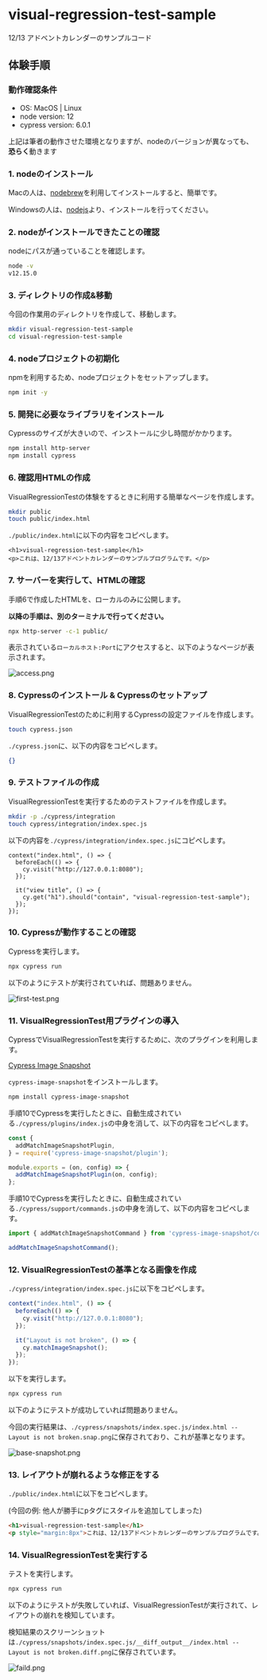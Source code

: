 # visual-regression-test-sample
12/13 アドベントカレンダーのサンプルコード

## 体験手順

### 動作確認条件

* OS: MacOS | Linux
* node version: 12
* cypress version: 6.0.1

上記は筆者の動作させた環境となりますが、nodeのバージョンが異なっても、**恐らく**動きます

### 1. nodeのインストール

Macの人は、[nodebrew](https://github.com/hokaccha/nodebrew)を利用してインストールすると、簡単です。

Windowsの人は、[nodejs](https://nodejs.org/ja/download/)より、インストールを行ってください。

### 2. nodeがインストールできたことの確認

nodeにパスが通っていることを確認します。

```sh
node -v
v12.15.0
```

### 3. ディレクトリの作成&移動

今回の作業用のディレクトリを作成して、移動します。

```sh
mkdir visual-regression-test-sample
cd visual-regression-test-sample
```


### 4. nodeプロジェクトの初期化

npmを利用するため、nodeプロジェクトをセットアップします。

```sh
npm init -y
```
### 5. 開発に必要なライブラリをインストール

Cypressのサイズが大きいので、インストールに少し時間がかかります。

```sh
npm install http-server
npm install cypress
```

### 6. 確認用HTMLの作成

VisualRegressionTestの体験をするときに利用する簡単なページを作成します。

```sh
mkdir public
touch public/index.html
```

`./public/index.html`に以下の内容をコピペします。

```
<h1>visual-regression-test-sample</h1>
<p>これは、12/13アドベントカレンダーのサンプルプログラムです。</p>
```

### 7. サーバーを実行して、HTMLの確認

手順6で作成したHTMLを、ローカルのみに公開します。

**以降の手順は、別のターミナルで行ってください。**
```sh
npx http-server -c-1 public/
```

表示されている`ローカルホスト:Port`にアクセスすると、以下のようなページが表示されます。

![access.png](https://github.com/ksoga-graat/visual-regression-test-sample/blob/main/documents/screenshots/127.0.0.1_8081_.png)


### 8. Cypressのインストール & Cypressのセットアップ

VisualRegressionTestのために利用するCypressの設定ファイルを作成します。

```sh
touch cypress.json
```

`./cypress.json`に、以下の内容をコピペします。

```json
{}
```

### 9. テストファイルの作成

VisualRegressionTestを実行するためのテストファイルを作成します。

```sh
mkdir -p ./cypress/integration
touch cypress/integration/index.spec.js
```

以下の内容を`./cypress/integration/index.spec.js`にコピペします。

```
context("index.html", () => {
  beforeEach(() => {
    cy.visit("http://127.0.0.1:8080");
  });

  it("view title", () => {
    cy.get("h1").should("contain", "visual-regression-test-sample");
  });
});
```

### 10. Cypressが動作することの確認

Cypressを実行します。

```sh
npx cypress run
```

以下のようにテストが実行されていれば、問題ありません。

![first-test.png](https://github.com/ksoga-graat/visual-regression-test-sample/blob/main/documents/screenshots/first-test.png)

### 11. VisualRegressionTest用プラグインの導入


CypressでVisualRegressionTestを実行するために、次のプラグインを利用します。

[Cypress Image Snapshot](https://github.com/jaredpalmer/cypress-image-snapshot)

`cypress-image-snapshot`をインストールします。

```sh
npm install cypress-image-snapshot
```

手順10でCypressを実行したときに、自動生成されている`./cypress/plugins/index.js`の中身を消して、以下の内容をコピペします。

```js
const {
  addMatchImageSnapshotPlugin,
} = require('cypress-image-snapshot/plugin');

module.exports = (on, config) => {
  addMatchImageSnapshotPlugin(on, config);
};
```

手順10でCypressを実行したときに、自動生成されている`./cypress/support/commands.js`の中身を消して、以下の内容をコピペします。

```commands.js
import { addMatchImageSnapshotCommand } from 'cypress-image-snapshot/command';

addMatchImageSnapshotCommand();
```
### 12. VisualRegressionTestの基準となる画像を作成

`./cypress/integration/index.spec.js`に以下をコピペします。

```js
context("index.html", () => {
  beforeEach(() => {
    cy.visit("http://127.0.0.1:8080");
  });

  it("Layout is not broken", () => {
    cy.matchImageSnapshot();
  });
});
```

以下を実行します。

```sh
npx cypress run
```

以下のようにテストが成功していれば問題ありません。

今回の実行結果は、`./cypress/snapshots/index.spec.js/index.html -- Layout is not broken.snap.png`に保存されており、これが基準となります。

![base-snapshot.png](https://github.com/ksoga-graat/visual-regression-test-sample/blob/main/documents/screenshots/first-test.png)

### 13. レイアウトが崩れるような修正をする

`./public/index.html`に以下をコピペします。

(今回の例: 他人が勝手にpタグにスタイルを追加してしまった)

```html
<h1>visual-regression-test-sample</h1>
<p style="margin:8px">これは、12/13アドベントカレンダーのサンプルプログラムです。</p>
```

### 14. VisualRegressionTestを実行する

テストを実行します。
```sh
npx cypress run
```

以下のようにテストが失敗していれば、VisualRegressionTestが実行されて、レイアウトの崩れを検知しています。

検知結果のスクリーンショットは`./cypress/snapshots/index.spec.js/__diff_output__/index.html -- Layout is not broken.diff.png`に保存されています。

![faild.png](https://github.com/ksoga-graat/visual-regression-test-sample/blob/main/documents/snapshots/index.spec.js/__diff_output__/index.html--Layout-is-not-broken.diff.png)
